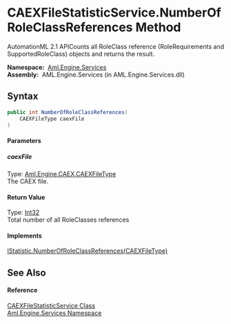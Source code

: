 CAEXFileStatisticService.NumberOfRoleClassReferences Method
===========================================================
AutomationML 2.1 APICounts all RoleClass reference (RoleRequirements and SupportedRoleClass) objects and returns the result.

  **Namespace:**  [Aml.Engine.Services][1]  
  **Assembly:**  AML.Engine.Services (in AML.Engine.Services.dll)

Syntax
------

```csharp
public int NumberOfRoleClassReferences(
	CAEXFileType caexFile
)
```

#### Parameters

##### *caexFile*
Type: [Aml.Engine.CAEX.CAEXFileType][2]  
The CAEX file.

#### Return Value
Type: [Int32][3]  
 Total number of all RoleClasses references 
#### Implements
[IStatistic.NumberOfRoleClassReferences(CAEXFileType)][4]  


See Also
--------

#### Reference
[CAEXFileStatisticService Class][5]  
[Aml.Engine.Services Namespace][1]  

[1]: ../README.md
[2]: ../../Aml.Engine.CAEX/CAEXFileType/README.md
[3]: https://docs.microsoft.com/dotnet/api/system.int32
[4]: ../../Aml.Engine.Services.Interfaces/IStatistic/NumberOfRoleClassReferences.md
[5]: README.md
[6]: https://www.automationml.org
[7]: ../../icons/logoShade.png
